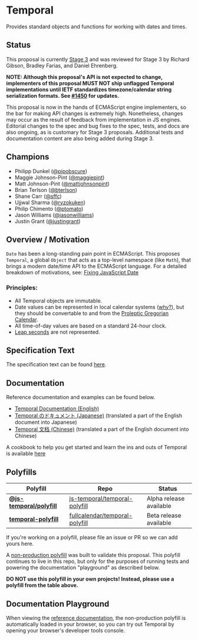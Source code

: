 # Temporal

Provides standard objects and functions for working with dates and times.

## Status

This proposal is currently [Stage 3](https://github.com/tc39/proposals#stage-3) and was reviewed for Stage 3 by Richard Gibson, Bradley Farias, and Daniel Ehrenberg.

**NOTE: Although this proposal's API is not expected to change, implementers of this proposal MUST NOT ship unflagged Temporal implementations until IETF standardizes timezone/calendar string serialization formats. See [#1450](https://github.com/tc39/proposal-temporal/issues/1450) for updates.**

This proposal is now in the hands of ECMAScript engine implementers, so the bar for making API changes is extremely high.
Nonetheless, changes may occur as the result of feedback from implementation in JS engines.
Editorial changes to the spec and bug fixes to the spec, tests, and docs are also ongoing, as is customary for Stage 3 proposals.
Additional tests and documentation content are also being added during Stage 3.

## Champions

- Philipp Dunkel ([@pipobscure](https://github.com/pipobscure))
- Maggie Johnson-Pint ([@maggiepint](https://github.com/maggiepint))
- Matt Johnson-Pint ([@mattjohnsonpint](https://github.com/mattjohnsonpint))
- Brian Terlson ([@bterlson](https://github.com/bterlson))
- Shane Carr ([@sffc](https://github.com/sffc))
- Ujjwal Sharma ([@ryzokuken](https://github.com/ryzokuken))
- Philip Chimento ([@ptomato](https://github.com/ptomato))
- Jason Williams ([@jasonwilliams](https://github.com/jasonwilliams))
- Justin Grant ([@justingrant](https://github.com/justingrant))

## Overview / Motivation

`Date` has been a long-standing pain point in ECMAScript.
This proposes `Temporal`, a global `Object` that acts as a top-level namespace (like `Math`), that brings a modern date/time API to the ECMAScript language.
For a detailed breakdown of motivations, see:
[Fixing JavaScript Date](https://maggiepint.com/2017/04/09/fixing-javascript-date-getting-started/)

### Principles:

- All Temporal objects are immutable.
- Date values can be represented in local calendar systems ([why?](./docs/calendar-review.md)), but they should be convertable to and from the [Proleptic Gregorian Calendar](https://en.wikipedia.org/wiki/Proleptic_Gregorian_calendar).
- All time-of-day values are based on a standard 24-hour clock.
- [Leap seconds](https://en.wikipedia.org/wiki/Leap_second) are not represented.

## Specification Text

The specification text can be found [here](https://tc39.es/proposal-temporal/).

## Documentation

Reference documentation and examples can be found below.

- [Temporal Documentation (English)](https://tc39.es/proposal-temporal/docs/index.html)
- [Temporal のドキュメント (Japanese)](https://tc39.es/proposal-temporal/docs/ja/index.html) (translated a part of the English document into Japanese)
- [Temporal 文档 (Chinese)](https://tc39.es/proposal-temporal/docs/zh_CN/index.html) (translated a part of the English document into Chinese)

A cookbook to help you get started and learn the ins and outs of Temporal is available [here](https://tc39.es/proposal-temporal/docs/cookbook.html)

## Polyfills

| Polyfill                                                                         | Repo                                                                                | Status                  |
| -------------------------------------------------------------------------------- | ----------------------------------------------------------------------------------- | ----------------------- |
| **[@js-temporal/polyfill](https://www.npmjs.com/package/@js-temporal/polyfill)** | [js-temporal/temporal-polyfill](https://github.com/js-temporal/temporal-polyfill)   | Alpha release available |
| **[temporal-polyfill](https://www.npmjs.com/package/temporal-polyfill)**         | [fullcalendar/temporal-polyfill](https://github.com/fullcalendar/temporal-polyfill) | Beta release available  |

If you're working on a polyfill, please file an issue or PR so we can add yours here.

A [non-production polyfill](./polyfill) was built to validate this proposal.
This polyfill continues to live in this repo, but only for the purposes of running tests and powering the documentation "playground" as described below.

**DO NOT use this polyfill in your own projects!
Instead, please use a polyfill from the table above.**

## Documentation Playground

When viewing the [reference documentation](https://tc39.es/proposal-temporal/docs/index.html), the non-production polyfill is automatically loaded in your browser, so you can try out Temporal by opening your browser's developer tools console.
